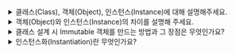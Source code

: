 <details>
<summary>클래스(Class), 객체(Object), 인스턴스(Instance)에 대해 설명해주세요.</summary>

클래스(Class)는 객체를 만들기 위한 설계도이며, 객체(Object)는 그 클래스를 통해 실제로 생성된 실체입니다. 
인스턴스는 클래스가 메모리에 할당되어 사용 가능한 상태가 된 것으로, 즉 객체와 유사한 개념입니다.

- 클래스: 객체를 만들기 위한 설계도
- 객체: 클래스를 기반으로 생성된 구체적인 대상
- 인스턴스: 클래스가 메모리에 적재되어 실제로 동작 가능한 객체


클래스는 추상적 개념이며, 인스턴스는 그 클래스로부터 만들어진 구체적 대상입니다.
즉, 클래스는 설계도이고, 인스턴스는 그 설계도를 바탕으로 메모리에 생성된 결과물입니다.

클래스는 로딩(Loading) → 링크(Linking) → 초기화(Initialization) 의 로딩 단계를 거칩니다.  
1. **로딩(Loading)**: 클래스 로더가 `.class` 파일을 읽어 JVM 메모리에 로드합니다.  
2. **링크(Linking)**: 심볼릭 참조를 직접 참조로 변경하고, 정적 변수 초기화 및 검증 과정을 수행합니다.  
3. **초기화(Initialization)**: 클래스의 정적 초기화 블록과 정적 변수들이 실행되어 최종적으로 클래스 준비를 마칩니다.

그 후 실제 인스턴스 생성을 위해 `new` 연산자를 사용하면, JVM은 힙(Heap)에 메모리를 할당하고, 생성자를 호출하여 해당 인스턴스의 초기 상태를 설정합니다. 이 과정을 통해 추상적 정의(클래스)에서 구체적 실체(인스턴스)가 탄생하게 됩니다.

</details>

<details>
<summary>객체(Object)와 인스턴스(Instance)의 차이를 설명해 주세요.</summary>

일반적으로 객체와 인스턴스는 같은 의미로 사용되지만, 객체는 모든 사물을 포함하는 포괄적인 개념이고, 인스턴스는 특정 클래스로부터 생성된 객체를 강조하는 표현입니다.

</details>

<details>
<summary>클래스 설계 시 Immutable 객체를 만드는 방법과 그 장점은 무엇인가요?</summary>

Immutable(불변) 객체를 만들려면 다음과 같은 조건을 지켜야 합니다.

- 모든 필드를 `final`로 선언하고, 생성자에서 한 번만 값을 할당합니다.
- 외부에서 필드에 직접 접근하거나 변경할 수 있는 Setter 메서드를 제공하지 않습니다.
- 가변 객체를 필드로 가질 경우, 복사본을 반환하거나 방어적 복사(Defensive Copy)를 수행하여 내부 상태가 외부에서 변경되지 않도록 합니다.

이렇게 하면 해당 인스턴스는 생성 시 상태가 확정되며 이후 변경되지 않습니다.
이는 멀티스레드 환경에서 동기화 이슈를 줄이고, 예측 가능한 동작을 보장하며, 캐싱이나 재사용에도 유리하여 애플리케이션 안정성과 성능 최적화에 도움이 됩니다.

</details>


<details>
<summary>인스턴스화(Instantiation)란 무엇인가요?</summary>

인스턴스화란 클래스로부터 실제 사용 가능한 객체를 생성하는 과정을 의미합니다. 
즉, 추상적인 설계도인 클래스를 바탕으로 메모리에 객체를 할당하여 해당 객체의 속성 및 메서드를 활용할 수 있게 하는 과정입니다.

인스턴스 생성 시 `new` 연산자를 통해 힙 영역에 객체가 생성됩니다. 이때 다음과 같은 메모리 변화가 있습니다.

- 힙(Heap): 객체 필드(인스턴스 변수)가 저장될 메모리를 할당합니다.  
- 스택(Stack): 메서드 호출 시 생성되는 스택 프레임에 해당 인스턴스를 가리키는 레퍼런스 변수가 저장됩니다.  
- 메서드 영역(Method Area): 클래스 정보(메서드, 정적 변수, 상수 풀 등)는 이미 클래스 로딩 시 메서드 영역에 적재되어 있으며, 인스턴스 생성 시 이 영역 자체는 크게 변하지 않지만, 해당 클래스의 인스턴스를 관리하는 데 필요한 메타정보는 이미 참조 가능 상태입니다.

결국 인스턴스 생성 시 주로 힙에 새로운 메모리가 할당되고, 호출 스택에 해당 인스턴스를 가리키는 참조가 형성되며, 클래스 정보는 메서드 영역에 이미 준비되어 활용됩니다.


</details>
